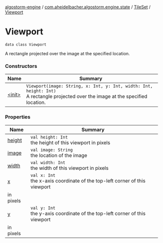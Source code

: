 [algostorm-engine](../../../index.md) / [com.aheidelbacher.algostorm.engine.state](../../index.md) / [TileSet](../index.md) / [Viewport](.)

# Viewport

`data class Viewport`

A rectangle projected over the image at the specified location.

### Constructors

| Name | Summary |
|---|---|
| [&lt;init&gt;](-init-.md) | `Viewport(image: String, x: Int, y: Int, width: Int, height: Int)`<br>A rectangle projected over the image at the specified location. |

### Properties

| Name | Summary |
|---|---|
| [height](height.md) | `val height: Int`<br>the height of this viewport in pixels |
| [image](image.md) | `val image: String`<br>the location of the image |
| [width](width.md) | `val width: Int`<br>the width of this viewport in pixels |
| [x](x.md) | `val x: Int`<br>the x-axis coordinate of the top-left corner of this viewport
in pixels |
| [y](y.md) | `val y: Int`<br>the y-axis coordinate of the top-left corner of this viewport
in pixels |
